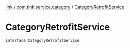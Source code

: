 [link](../index.md) / [com.tink.service.category](index.md) / [CategoryRetrofitService](./-category-retrofit-service.md)

# CategoryRetrofitService

`interface CategoryRetrofitService`